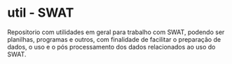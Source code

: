 # util - SWAT

Repositorio com utilidades em geral para trabalho com SWAT, podendo ser planilhas, programas e outros, com finalidade de facilitar o preparação de dados, o uso e o pós processamento dos dados relacionados ao uso do SWAT.
